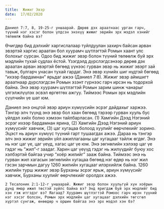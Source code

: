 ```yaml
---
title:  Жижиг Эвэр
date:  17/02/2020
---
```


`Даниел 7:7, 8, 19-25-г уншаарай. Дөрөв дэх араатнаас урган гарч, түүний нэг хэсэг болон үлдсэн энэхүү жижиг эврийн эрх мэдэл хэнийг төлөөлж байна вэ?`

Өчигдөр бид дэлхийг харгислалаар туйлдуулан захирч байсан арван эвэртэй харгис араатан бол хуурамч шүтлэгтэй Ромын хаант улс болохыг сурсан. Одоо бид жижиг эвэр болон түүний төлөөлж буй эрх мэдлийн тухай судлах ёстой.  Үзэгдэлд дүрслэгдсэнээр дөрөв дэх араатан арван эвэртэй бөгөөд үүнээс гурван эвэр нь жижиг эвэрт зай тавьж, булгарч унасан тухай гардаг. Энэ эвэр хүнийх шиг нүдтэй бөгөөд “ихээр бардамнан” ярьдаг ажээ (Даниел 7:8). Жижиг эвэр аймшигт араатнаар дүрслэгдсэн Ромын эзэнт гүрнээс гарч ирсэн нь тодорхой байна. Энэ эвэр хуурамч шүтлэгтэй Ромын зарим шинж чанарыг үлгэлжлүүлэх эсвэл өргөтгөх ажгуу. Тиймээс Ромын эрх мэдлийн сүүлчийн үе шат юм.

Даниел энэ онцгой эвэр ариун хүмүүсийн эсрэг дайдахыг харжээ. Тэнгэр элч түүнд энэ эвэр бол хаан бөгөөд тэрээр гурван хууль бус үйлдэл хийх болно хэмээн тайлбарласан. (1) Хамгийн Дээд Нэгэний эсрэг ихээр бардамнан ярина, (2) Хамгийн Дээд Нэгэний ариун хүмүүсийг хавчиж, (3) цаг хугацаа болоод хуулийг өөрчлөхийг зорино. Эцэст нь ариун хүмүүс түүний гарт тушаагдах ажээ. Дараа нь тэнгэр элч энэ жижиг эврийн үйл ажиллагааны цаг хугацааг тайлж өгдөг. Энэ нь нэг цаг үе, цаг үеүд, хагас цаг үе юм. Энэ зөгнөлийн хэлээр цаг үе гэдэг нь “жил”-г заадаг. Харин цаг үеүүд гэдэг нь жилүүдийг буюу хос хэлбэртэй байгаа учир “хоёр жилийг” зааж байна. Тиймээс энэ нь гурван жил хагасын зөгнөлийн хугацаа бөгөөд нэг өдөр нь нэг жил гэсэн зарчмын дагуу 1260 жилийн  хугацааг илэрхийлж байна. 1260 жилийн турш жижиг эвэр Бурханы эсрэг ярьж, ариун хүмүүсийг хавчиж, Бурханы хуулийг өөрчлөхийг оролдох ажээ.

`2 Тесалоник 2:1-12-г уншаарай. Жижиг эвэр болон хуульгүй хүн хоёрын дунд ямар ижил төстэй зүйлс байна вэ? Энд яригдаж буй эрх мэдлийг бид хэн гэж итгэдэг вэ? Яагаад? Хуурамч шүтлэгтэй Ромоос гарч ирэн түүний нэг хэсэг болсон, Ромын эрх мэдлийн цаг хугацааг дэлхийн төгсгөл хүртэл сунгаж, өнөөдөр ч оршин байгаа энэ эрх мэдэл хэн бэ?`